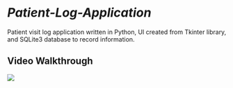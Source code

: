 # *Patient-Log-Application*
Patient visit log application written in Python, UI created from Tkinter library, and SQLite3 database to record information.
## Video Walkthrough
![](https://imgur.com/1zszNTh.gif)

